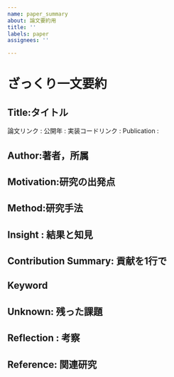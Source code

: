 ```yaml
---
name: paper_summary
about: 論文要約用
title: ''
labels: paper
assignees: ''

---
```


# ざっくり一文要約　

## Title:タイトル
論文リンク : 
公開年 : 
実装コードリンク : 
Publication : 

## Author:著者，所属

## Motivation:研究の出発点

## Method:研究手法

## Insight : 結果と知見

## Contribution Summary: 貢献を1行で

## Keyword

## Unknown: 残った課題

## Reflection : 考察

## Reference: 関連研究
